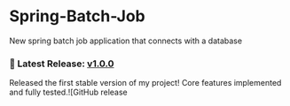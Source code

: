 # Spring-Batch-Job

New spring batch job application that connects with a database
### 🚀 Latest Release: [v1.0.0](https://img.shields.io/github/v/release/GeorgeCsd/Spring-Batch-Job)
Released the first stable version of my project! Core features implemented and fully tested.![GitHub release 
